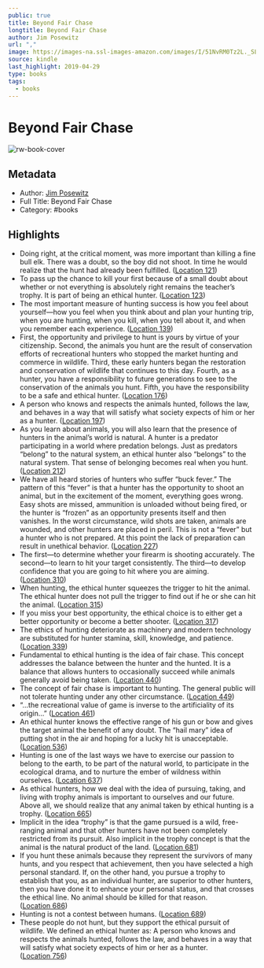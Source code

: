 ```yaml
---
public: true
title: Beyond Fair Chase
longtitle: Beyond Fair Chase
author: Jim Posewitz
url: ","
image: https://images-na.ssl-images-amazon.com/images/I/51NvRM0Tz2L._SL200_.jpg
source: kindle
last_highlight: 2019-04-29
type: books
tags:
  - books
---
```

# Beyond Fair Chase

![rw-book-cover](https://images-na.ssl-images-amazon.com/images/I/51NvRM0Tz2L._SL200_.jpg)

## Metadata
- Author: [Jim Posewitz](Jim%20Posewitz.md)
- Full Title: Beyond Fair Chase
- Category: #books

## Highlights
- Doing right, at the critical moment, was more important than killing a fine bull elk. There was a doubt, so the boy did not shoot. In time he would realize that the hunt had already been fulfilled. ([Location 121](https://readwise.io/to_kindle?action=open&asin=B00MJD6Y8I&location=121))
- To pass up the chance to kill your first because of a small doubt about whether or not everything is absolutely right remains the teacher’s trophy. It is part of being an ethical hunter. ([Location 123](https://readwise.io/to_kindle?action=open&asin=B00MJD6Y8I&location=123))
- The most important measure of hunting success is how you feel about yourself—how you feel when you think about and plan your hunting trip, when you are hunting, when you kill, when you tell about it, and when you remember each experience. ([Location 139](https://readwise.io/to_kindle?action=open&asin=B00MJD6Y8I&location=139))
- First, the opportunity and privilege to hunt is yours by virtue of your citizenship. Second, the animals you hunt are the result of conservation efforts of recreational hunters who stopped the market hunting and commerce in wildlife. Third, these early hunters began the restoration and conservation of wildlife that continues to this day. Fourth, as a hunter, you have a responsibility to future generations to see to the conservation of the animals you hunt. Fifth, you have the responsibility to be a safe and ethical hunter. ([Location 176](https://readwise.io/to_kindle?action=open&asin=B00MJD6Y8I&location=176))
- A person who knows and respects the animals hunted, follows the law, and behaves in a way that will satisfy what society expects of him or her as a hunter. ([Location 197](https://readwise.io/to_kindle?action=open&asin=B00MJD6Y8I&location=197))
- As you learn about animals, you will also learn that the presence of hunters in the animal’s world is natural. A hunter is a predator participating in a world where predation belongs. Just as predators “belong” to the natural system, an ethical hunter also “belongs” to the natural system. That sense of belonging becomes real when you hunt. ([Location 212](https://readwise.io/to_kindle?action=open&asin=B00MJD6Y8I&location=212))
- We have all heard stories of hunters who suffer “buck fever.” The pattern of this “fever” is that a hunter has the opportunity to shoot an animal, but in the excitement of the moment, everything goes wrong. Easy shots are missed, ammunition is unloaded without being fired, or the hunter is “frozen” as an opportunity presents itself and then vanishes. In the worst circumstance, wild shots are taken, animals are wounded, and other hunters are placed in peril. This is not a “fever” but a hunter who is not prepared. At this point the lack of preparation can result in unethical behavior. ([Location 227](https://readwise.io/to_kindle?action=open&asin=B00MJD6Y8I&location=227))
- The first—to determine whether your firearm is shooting accurately. The second—to learn to hit your target consistently. The third—to develop confidence that you are going to hit where you are aiming. ([Location 310](https://readwise.io/to_kindle?action=open&asin=B00MJD6Y8I&location=310))
- When hunting, the ethical hunter squeezes the trigger to hit the animal. The ethical hunter does not pull the trigger to find out if he or she can hit the animal. ([Location 315](https://readwise.io/to_kindle?action=open&asin=B00MJD6Y8I&location=315))
- If you miss your best opportunity, the ethical choice is to either get a better opportunity or become a better shooter. ([Location 317](https://readwise.io/to_kindle?action=open&asin=B00MJD6Y8I&location=317))
- The ethics of hunting deteriorate as machinery and modern technology are substituted for hunter stamina, skill, knowledge, and patience. ([Location 339](https://readwise.io/to_kindle?action=open&asin=B00MJD6Y8I&location=339))
- Fundamental to ethical hunting is the idea of fair chase. This concept addresses the balance between the hunter and the hunted. It is a balance that allows hunters to occasionally succeed while animals generally avoid being taken. ([Location 440](https://readwise.io/to_kindle?action=open&asin=B00MJD6Y8I&location=440))
- The concept of fair chase is important to hunting. The general public will not tolerate hunting under any other circumstance. ([Location 449](https://readwise.io/to_kindle?action=open&asin=B00MJD6Y8I&location=449))
- “…the recreational value of game is inverse to the artificiality of its origin…” ([Location 461](https://readwise.io/to_kindle?action=open&asin=B00MJD6Y8I&location=461))
- An ethical hunter knows the effective range of his gun or bow and gives the target animal the benefit of any doubt. The “hail mary” idea of putting shot in the air and hoping for a lucky hit is unacceptable. ([Location 536](https://readwise.io/to_kindle?action=open&asin=B00MJD6Y8I&location=536))
- Hunting is one of the last ways we have to exercise our passion to belong to the earth, to be part of the natural world, to participate in the ecological drama, and to nurture the ember of wildness within ourselves. ([Location 637](https://readwise.io/to_kindle?action=open&asin=B00MJD6Y8I&location=637))
- As ethical hunters, how we deal with the idea of pursuing, taking, and living with trophy animals is important to ourselves and our future. Above all, we should realize that any animal taken by ethical hunting is a trophy. ([Location 665](https://readwise.io/to_kindle?action=open&asin=B00MJD6Y8I&location=665))
- Implicit in the idea “trophy” is that the game pursued is a wild, free-ranging animal and that other hunters have not been completely restricted from its pursuit. Also implicit in the trophy concept is that the animal is the natural product of the land. ([Location 681](https://readwise.io/to_kindle?action=open&asin=B00MJD6Y8I&location=681))
- If you hunt these animals because they represent the survivors of many hunts, and you respect that achievement, then you have selected a high personal standard. If, on the other hand, you pursue a trophy to establish that you, as an individual hunter, are superior to other hunters, then you have done it to enhance your personal status, and that crosses the ethical line. No animal should be killed for that reason. ([Location 686](https://readwise.io/to_kindle?action=open&asin=B00MJD6Y8I&location=686))
- Hunting is not a contest between humans. ([Location 689](https://readwise.io/to_kindle?action=open&asin=B00MJD6Y8I&location=689))
- These people do not hunt, but they support the ethical pursuit of wildlife. We defined an ethical hunter as: A person who knows and respects the animals hunted, follows the law, and behaves in a way that will satisfy what society expects of him or her as a hunter. ([Location 756](https://readwise.io/to_kindle?action=open&asin=B00MJD6Y8I&location=756))

